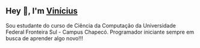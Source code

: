 

<h2>Hey 👋, I'm <a href="">Vinícius</a></h2>

Sou estudante do curso de Ciência da Computação da Universidade Federal Fronteira Sul - Campus Chapecó. Programador iniciante sempre em busca de aprender algo novo!!!
